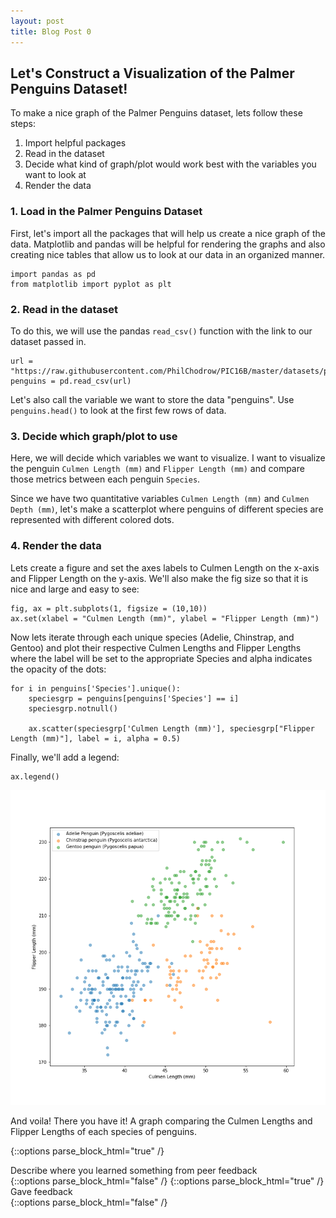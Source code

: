 ```yaml
---
layout: post
title: Blog Post 0
---
```


## Let's Construct a Visualization of the Palmer Penguins Dataset!

To make a nice graph of the Palmer Penguins dataset, lets follow these steps:
1. Import helpful packages
2. Read in the dataset
3. Decide what kind of graph/plot would work best with the variables you want to look at
4. Render the data

### 1. Load in the Palmer Penguins Dataset

First, let's import all the packages that will help us create a nice graph of the data.
Matplotlib and pandas will be helpful for rendering the graphs and also creating nice tables that allow us to look at our data in an organized manner.

```
import pandas as pd
from matplotlib import pyplot as plt
```
### 2. Read in the dataset

To do this, we will use the pandas `read_csv()` function with the link to our dataset passed in.

```
url = "https://raw.githubusercontent.com/PhilChodrow/PIC16B/master/datasets/palmer_penguins.csv"
penguins = pd.read_csv(url)
```

Let's also call the variable we want to store the data "penguins". Use `penguins.head()` to look at the first few rows of data.

### 3. Decide which graph/plot to use

Here, we will decide which variables we want to visualize. I want to visualize the penguin `Culmen Length (mm)` and `Flipper Length (mm)` and compare those metrics between each penguin `Species`.  

Since we have two quantitative variables `Culmen Length (mm)` and `Culmen Depth (mm)`, let's make a scatterplot where penguins of different species are represented with different colored dots.

### 4. Render the data

Lets create a figure and set the axes labels to Culmen Length on the x-axis and Flipper Length on the y-axis. We'll also make the fig size so that it is nice and large and easy to see:

```
fig, ax = plt.subplots(1, figsize = (10,10))
ax.set(xlabel = "Culmen Length (mm)", ylabel = "Flipper Length (mm)")
```

Now lets iterate through each unique species (Adelie, Chinstrap, and Gentoo) and plot their respective Culmen Lengths and Flipper Lengths where the label will be set to the appropriate Species and alpha indicates the opacity of the dots:

```
for i in penguins['Species'].unique():
    speciesgrp = penguins[penguins['Species'] == i]
    speciesgrp.notnull()

    ax.scatter(speciesgrp['Culmen Length (mm)'], speciesgrp["Flipper Length (mm)"], label = i, alpha = 0.5)
```

Finally, we'll add a legend:

```
ax.legend()
```

![island-penguins.png](/images/island-penguins.png)

And voila! There you have it! A graph comparing the Culmen Lengths and Flipper Lengths of each species of penguins.


{::options parse_block_html="true" /}
<div class="got-help">
Describe where you learned something from peer feedback
</div>
{::options parse_block_html="false" /}
{::options parse_block_html="true" /}
<div class="gave-help">
Gave feedback
</div>
{::options parse_block_html="false" /}
